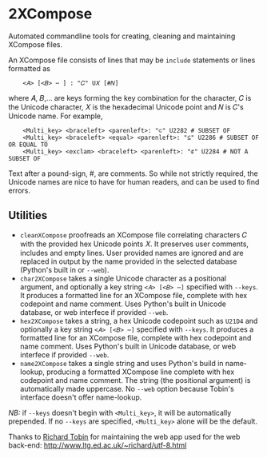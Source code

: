 # 2XCompose
Automated commandline tools for creating, cleaning and maintaining XCompose files.

An XCompose file consists of lines that may be `include` statements or lines formatted as
```
    <𝐴> [<𝐵> ⋯ ] : "𝐶" U𝑋 [#𝑁]
```
where 𝐴, 𝐵,… are keys forming the key combination for the character, 𝐶 is the Unicode character, 𝑋 is the hexadecimal Unicode point and 𝑁 is 𝐶's Unicode name.
For example,
```
    <Multi_key> <braceleft> <parenleft>: "⊂" U2282 # SUBSET OF
    <Multi_key> <braceleft> <equal> <parenleft>: "⊆" U2286 # SUBSET OF OR EQUAL TO
    <Multi_key> <exclam> <braceleft> <parenleft>: "⊄" U2284 # NOT A SUBSET OF
```
Text after a pound-sign, #, are comments. So while not strictly required, the Unicode names are nice to have for human readers, and can be used to find errors.

## Utilities

* `cleanXCompose` proofreads an XCompose file correlating characters 𝐶 with the provided hex Unicode points 𝑋. It preserves user comments, includes and empty lines. User provided names are ignored and are replaced in output by the name provided in the selected database (Python's built in or `--web`).
* `char2XCompose` takes a single Unicode character as a positional argument, and optionally a key string `<𝐴> [<𝐵> ⋯]` specified with `--keys`. It produces a formatted line for an XCompose file, complete with hex codepoint and name comment. Uses Python's built in Unicode database, or web interfece if provided `--web`.
* `hex2XCompose` takes a string, a hex Unicode codepoint such as `U21D4` and optionally a key string `<𝐴> [<𝐵> ⋯]` specified with `--keys`. It produces a formatted line for an XCompose file, complete with hex codepoint and name comment. Uses Python's built in Unicode database, or web interfece if provided `--web`.
* `name2XCompose` takes a single string and uses Python's build in name-lookup, producing a formatted XCompose line complete with hex codepoint and name comment. The string (the positional argument) is automatically made uppercase. No `--web` option because Tobin's interface doesn't offer name-lookup.

*NB:* if `--keys` doesn't begin with `<Multi_key>`, it will be automatically prepended. If no `--keys` are specified, `<Multi_key>` alone will be the default.

Thanks to [Richard Tobin](http://www.cogsci.ed.ac.uk/~richard/) for maintaining the web app used for the web back-end: http://www.ltg.ed.ac.uk/~richard/utf-8.html
